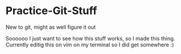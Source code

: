 # Practice-Git-Stuff
New to git, might as well figure it out


Soooooo I just want to see how this stuff works, so I made this thing. 
Currently editig this on vim on my terminal so I did get somewhere :)
